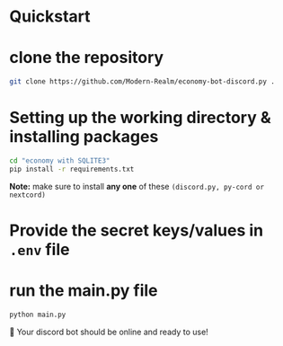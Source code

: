 # Quickstart

# clone the repository

```sh
git clone https://github.com/Modern-Realm/economy-bot-discord.py .
```

# Setting up the working directory & installing packages

```sh
cd "economy with SQLITE3"
pip install -r requirements.txt
```

**Note:** make sure to install **any one** of these `(discord.py, py-cord or nextcord)` 

# Provide the secret keys/values in `.env` file

# run the main.py file

```sh
python main.py
```

🎉 Your discord bot should be online and ready to use!
